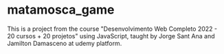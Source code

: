 # matamosca_game
This is a project from the course "Desenvolvimento Web Completo 2022 - 20 cursos + 20 projetos" using JavaScript, taught by Jorge Sant Ana and Jamilton Damasceno at udemy platform.
